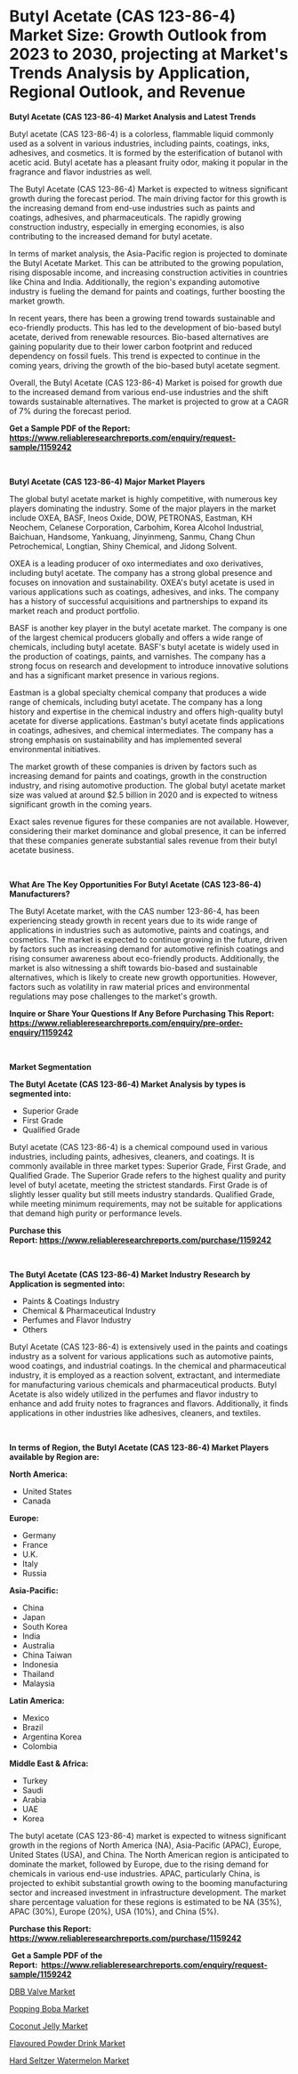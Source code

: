 <p><h1>Butyl Acetate (CAS 123-86-4) Market Size: Growth Outlook from 2023 to 2030, projecting at Market's Trends Analysis by Application, Regional Outlook, and Revenue</h1></p><p><strong>Butyl Acetate (CAS 123-86-4) Market Analysis and Latest Trends</strong></p>
<p><p>Butyl acetate (CAS 123-86-4) is a colorless, flammable liquid commonly used as a solvent in various industries, including paints, coatings, inks, adhesives, and cosmetics. It is formed by the esterification of butanol with acetic acid. Butyl acetate has a pleasant fruity odor, making it popular in the fragrance and flavor industries as well.</p><p>The Butyl Acetate (CAS 123-86-4) Market is expected to witness significant growth during the forecast period. The main driving factor for this growth is the increasing demand from end-use industries such as paints and coatings, adhesives, and pharmaceuticals. The rapidly growing construction industry, especially in emerging economies, is also contributing to the increased demand for butyl acetate.</p><p>In terms of market analysis, the Asia-Pacific region is projected to dominate the Butyl Acetate Market. This can be attributed to the growing population, rising disposable income, and increasing construction activities in countries like China and India. Additionally, the region's expanding automotive industry is fueling the demand for paints and coatings, further boosting the market growth.</p><p>In recent years, there has been a growing trend towards sustainable and eco-friendly products. This has led to the development of bio-based butyl acetate, derived from renewable resources. Bio-based alternatives are gaining popularity due to their lower carbon footprint and reduced dependency on fossil fuels. This trend is expected to continue in the coming years, driving the growth of the bio-based butyl acetate segment.</p><p>Overall, the Butyl Acetate (CAS 123-86-4) Market is poised for growth due to the increased demand from various end-use industries and the shift towards sustainable alternatives. The market is projected to grow at a CAGR of 7% during the forecast period.</p></p>
<p><strong>Get a Sample PDF of the Report:&nbsp; <a href="https://www.reliableresearchreports.com/enquiry/request-sample/1159242">https://www.reliableresearchreports.com/enquiry/request-sample/1159242</a></strong></p>
<p>&nbsp;</p>
<p><strong>Butyl Acetate (CAS 123-86-4) Major Market Players</strong></p>
<p><p>The global butyl acetate market is highly competitive, with numerous key players dominating the industry. Some of the major players in the market include OXEA, BASF, Ineos Oxide, DOW, PETRONAS, Eastman, KH Neochem, Celanese Corporation, Carbohim, Korea Alcohol Industrial, Baichuan, Handsome, Yankuang, Jinyinmeng, Sanmu, Chang Chun Petrochemical, Longtian, Shiny Chemical, and Jidong Solvent.</p><p>OXEA is a leading producer of oxo intermediates and oxo derivatives, including butyl acetate. The company has a strong global presence and focuses on innovation and sustainability. OXEA's butyl acetate is used in various applications such as coatings, adhesives, and inks. The company has a history of successful acquisitions and partnerships to expand its market reach and product portfolio.</p><p>BASF is another key player in the butyl acetate market. The company is one of the largest chemical producers globally and offers a wide range of chemicals, including butyl acetate. BASF's butyl acetate is widely used in the production of coatings, paints, and varnishes. The company has a strong focus on research and development to introduce innovative solutions and has a significant market presence in various regions.</p><p>Eastman is a global specialty chemical company that produces a wide range of chemicals, including butyl acetate. The company has a long history and expertise in the chemical industry and offers high-quality butyl acetate for diverse applications. Eastman's butyl acetate finds applications in coatings, adhesives, and chemical intermediates. The company has a strong emphasis on sustainability and has implemented several environmental initiatives.</p><p>The market growth of these companies is driven by factors such as increasing demand for paints and coatings, growth in the construction industry, and rising automotive production. The global butyl acetate market size was valued at around $2.5 billion in 2020 and is expected to witness significant growth in the coming years.</p><p>Exact sales revenue figures for these companies are not available. However, considering their market dominance and global presence, it can be inferred that these companies generate substantial sales revenue from their butyl acetate business.</p></p>
<p>&nbsp;</p>
<p><strong>What Are The Key Opportunities For Butyl Acetate (CAS 123-86-4) Manufacturers?</strong></p>
<p><p>The Butyl Acetate market, with the CAS number 123-86-4, has been experiencing steady growth in recent years due to its wide range of applications in industries such as automotive, paints and coatings, and cosmetics. The market is expected to continue growing in the future, driven by factors such as increasing demand for automotive refinish coatings and rising consumer awareness about eco-friendly products. Additionally, the market is also witnessing a shift towards bio-based and sustainable alternatives, which is likely to create new growth opportunities. However, factors such as volatility in raw material prices and environmental regulations may pose challenges to the market's growth.</p></p>
<p><strong>Inquire or Share Your Questions If Any Before Purchasing This Report: <a href="https://www.reliableresearchreports.com/enquiry/pre-order-enquiry/1159242">https://www.reliableresearchreports.com/enquiry/pre-order-enquiry/1159242</a></strong></p>
<p>&nbsp;</p>
<p><strong>Market Segmentation</strong></p>
<p><strong>The Butyl Acetate (CAS 123-86-4) Market Analysis by types is segmented into:</strong></p>
<p><ul><li>Superior Grade</li><li>First Grade</li><li>Qualified Grade</li></ul></p>
<p><p>Butyl acetate (CAS 123-86-4) is a chemical compound used in various industries, including paints, adhesives, cleaners, and coatings. It is commonly available in three market types: Superior Grade, First Grade, and Qualified Grade. The Superior Grade refers to the highest quality and purity level of butyl acetate, meeting the strictest standards. First Grade is of slightly lesser quality but still meets industry standards. Qualified Grade, while meeting minimum requirements, may not be suitable for applications that demand high purity or performance levels.</p></p>
<p><strong>Purchase this Report:&nbsp;<a href="https://www.reliableresearchreports.com/purchase/1159242">https://www.reliableresearchreports.com/purchase/1159242</a></strong></p>
<p>&nbsp;</p>
<p><strong>The Butyl Acetate (CAS 123-86-4) Market Industry Research by Application is segmented into:</strong></p>
<p><ul><li>Paints & Coatings Industry</li><li>Chemical & Pharmaceutical Industry</li><li>Perfumes and Flavor Industry</li><li>Others</li></ul></p>
<p><p>Butyl Acetate (CAS 123-86-4) is extensively used in the paints and coatings industry as a solvent for various applications such as automotive paints, wood coatings, and industrial coatings. In the chemical and pharmaceutical industry, it is employed as a reaction solvent, extractant, and intermediate for manufacturing various chemicals and pharmaceutical products. Butyl Acetate is also widely utilized in the perfumes and flavor industry to enhance and add fruity notes to fragrances and flavors. Additionally, it finds applications in other industries like adhesives, cleaners, and textiles.</p></p>
<p>&nbsp;</p>
<p><strong>In terms of Region, the Butyl Acetate (CAS 123-86-4) Market Players available by Region are:</strong></p>
<p>
    <p> <strong> North America: </strong>
        <ul>
            <li>United States</li>
            <li>Canada</li>
        </ul>
        </p> 
    <p> <strong> Europe: </strong>
        <ul>
            <li>Germany</li>
            <li>France</li>
            <li>U.K.</li>
            <li>Italy</li>
            <li>Russia</li>
        </ul>
        </p> 
    <p> <strong> Asia-Pacific: </strong>
        <ul>
            <li>China</li>
            <li>Japan</li>
            <li>South Korea</li>
            <li>India</li>
            <li>Australia</li>
            <li>China Taiwan</li>
            <li>Indonesia</li>
            <li>Thailand</li>
            <li>Malaysia</li>
        </ul>
        </p> 
    <p> <strong> Latin America: </strong>
        <ul>
            <li>Mexico</li>
            <li>Brazil</li>
            <li>Argentina Korea</li>
            <li>Colombia</li>
        </ul>
        </p> 
    <p> <strong> Middle East & Africa: </strong>
        <ul>
            <li>Turkey</li>
            <li>Saudi</li>
            <li>Arabia</li>
            <li>UAE</li>
            <li>Korea</li>
        </ul>
    </p>
    </p>
<p><p>The butyl acetate (CAS 123-86-4) market is expected to witness significant growth in the regions of North America (NA), Asia-Pacific (APAC), Europe, United States (USA), and China. The North American region is anticipated to dominate the market, followed by Europe, due to the rising demand for chemicals in various end-use industries. APAC, particularly China, is projected to exhibit substantial growth owing to the booming manufacturing sector and increased investment in infrastructure development. The market share percentage valuation for these regions is estimated to be NA (35%), APAC (30%), Europe (20%), USA (10%), and China (5%).</p></p>
<p><strong>Purchase this Report: <a href="https://www.reliableresearchreports.com/purchase/1159242">https://www.reliableresearchreports.com/purchase/1159242</a></strong></p>
<p>&nbsp;<strong>Get a Sample PDF of the Report:&nbsp;&nbsp;<a href="https://www.reliableresearchreports.com/enquiry/request-sample/1159242">https://www.reliableresearchreports.com/enquiry/request-sample/1159242</a></strong></p>
<p><strong></strong></p>
<p><p><a href="https://medium.com/@jamesday5g/dbb-valve-market-size-growth-forecast-2023-2030-efe3c0b0d112">DBB Valve Market</a></p><p><a href="https://www.linkedin.com/pulse/popping-boba-market-share-amp-new-trends-analysis-report-p4sqe/">Popping Boba Market</a></p><p><a href="https://www.linkedin.com/pulse/coconut-jelly-market-challenges-opportunities-growth-b0wve/">Coconut Jelly Market</a></p><p><a href="https://medium.com/@lisasanchez1968/flavoured-powder-drink-market-size-growth-forecast-2023-2030-c23e69ae3d6e">Flavoured Powder Drink Market</a></p><p><a href="https://www.linkedin.com/pulse/decoding-hard-seltzer-watermelon-market-deep-dive-latest-qrnpe/">Hard Seltzer Watermelon Market</a></p></p>